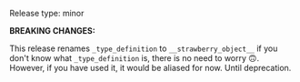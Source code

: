 Release type: minor

**BREAKING CHANGES:**

This release renames `_type_definition` to `__strawberry_object__`
if you don't know what `_type_definition` is, there is no need to worry 🙃.
However, if you have used it, it would be aliased for now. Until deprecation.
